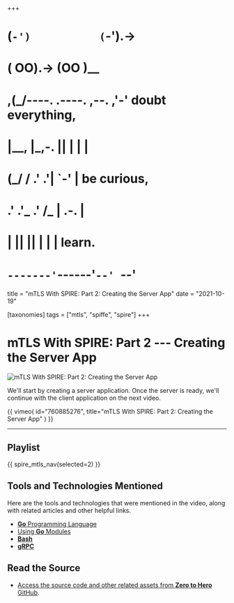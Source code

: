 +++
#   (`-')           (`-').->
#   ( OO).->        (OO )__
# ,(_/----. .----. ,--. ,'-' doubt everything,
# |__,    |\_,-.  ||  | |  |
#  (_/   /    .' .'|  `-'  | be curious,
#  .'  .'_  .'  /_ |  .-.  |
# |       ||      ||  | |  | learn.
# `-------'`------'`--' `--'

title = "mTLS With SPIRE: Part 2: Creating the Server App"
date = "2021-10-19"

[taxonomies]
tags = ["mtls", "spiffe", "spire"]
+++

mTLS With SPIRE: Part 2 --- Creating the Server App
===========================================================================

![mTLS With SPIRE: Part 2: Creating the Server App](/images/size/w1200/2024/03/server-app.png)

We'll start by creating a server application. Once the server is ready, we'll
continue with the client application on the next video.

{{ 
  vimeo(
    id="760885276", 
    title="mTLS With SPIRE: Part 2: Creating the Server App"
  ) 
}}

--------

## Playlist

{{ spire_mtls_nav(selected=2) }}

## Tools and Technologies Mentioned

Here are the tools and technologies that were mentioned in the video, along with
related articles and other helpful links.

* [**Go** Programming Language](https://go.dev/)
* [Using **Go** Modules](https://go.dev/blog/using-go-modules)
* [**Bash**](https://en.wikipedia.org/wiki/Bash_(Unix_shell))
* [**gRPC**](https://grpc.io/)

## Read the Source

* [Access the source code and other related assets from **Zero to Hero** GitHub](https://github.com/zerotohero-dev/spire-mtls).
